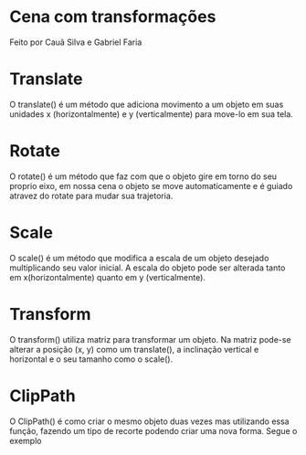 # Cena com transformações
Feito por Cauã Silva e Gabriel Faria

# Translate

O translate() é um método que adiciona movimento a um objeto em suas unidades x (horizontalmente) e y (verticalmente) para move-lo em sua tela.

# Rotate

O rotate() é um método que faz com que o objeto gire em torno do seu proprio eixo, em nossa cena o objeto se move automaticamente e é guiado atravez do rotate para mudar sua trajetoria.

# Scale 

O scale() é um método que modifica a escala de um objeto desejado multiplicando seu valor inicial. A escala do objeto pode ser alterada tanto em x(horizontalmente) quanto em y (verticalmente).

# Transform

O transform() utiliza matriz para transformar um objeto. Na matriz pode-se alterar a posição (x, y) como um translate(), a inclinação vertical e horizontal e o seu tamanho como o scale().

# ClipPath

O ClipPath() é como criar o mesmo objeto duas vezes mas utilizando essa função, fazendo um tipo de recorte podendo criar uma nova forma. Segue o exemplo 